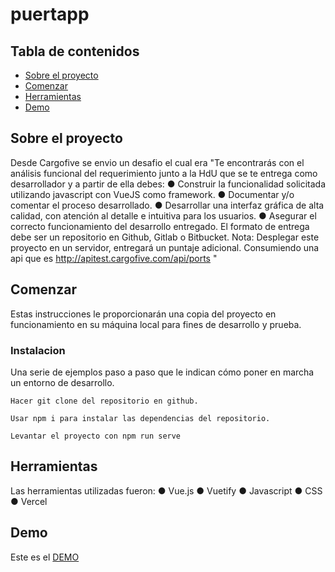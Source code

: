 # puertapp

## Tabla de contenidos

- [Sobre el proyecto](#about)
- [Comenzar](#getting_started)
- [Herramientas](#tools)
- [Demo](#demo)


## Sobre el proyecto <a name = "about"></a>

Desde Cargofive se envio un desafio el cual era "Te encontrarás con el análisis funcional del requerimiento junto a la HdU que se te entrega como desarrollador y a partir de ella debes:
● Construir la funcionalidad solicitada utilizando javascript con VueJS como
framework.
● Documentar y/o comentar el proceso desarrollado.
● Desarrollar una interfaz gráfica de alta calidad, con atención al detalle e intuitiva
para los usuarios.
● Asegurar el correcto funcionamiento del desarrollo entregado.
El formato de entrega debe ser un repositorio en Github, Gitlab o Bitbucket.
Nota: Desplegar este proyecto en un servidor, entregará un puntaje adicional.
Consumiendo una api que es http://apitest.cargofive.com/api/ports "
## Comenzar <a name = "getting_started"></a>

Estas instrucciones le proporcionarán una copia del proyecto en funcionamiento en su máquina local para fines de desarrollo y prueba.
### Instalacion

Una serie de ejemplos paso a paso que le indican cómo poner en marcha un entorno de desarrollo.


```
Hacer git clone del repositorio en github.
```
```
Usar npm i para instalar las dependencias del repositorio.
```
```
Levantar el proyecto con npm run serve
```
## Herramientas <a name = "tools"></a>
Las herramientas utilizadas fueron:
● Vue.js
● Vuetify
● Javascript
● CSS
● Vercel 

## Demo <a name = "demo"></a>

Este es el <a href="" target="_blank">DEMO</a>

